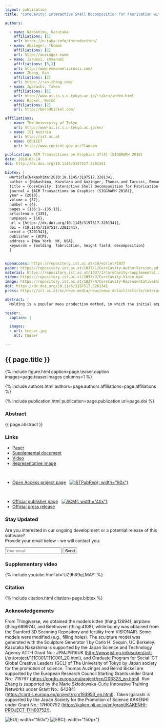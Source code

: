 ```yaml
---
layout: publication
title: "CoreCavity: Interactive Shell Decomposition for Fabrication with Two-Piece Rigid Molds"

authors:

  - name: Nakashima, Kazutaka
    affiliations: [1]
    url: https://n-taka.info/introduction/
  - name: Auzinger, Thomas
    affiliations: [2]
    url: http://auzinger.name
  - name: Iarussi, Emmanuel
    affiliations: [3,2]
    url: http://www.emmanueliarussi.com/
  - name: Zhang, Ran
    affiliations: [2]
    url: https://ran-zhang.com/
  - name: Igarashi, Takeo
    affiliations: [1]
    url: http://www-ui.is.s.u-tokyo.ac.jp/~takeo/index.html
  - name: Bickel, Bernd
    affiliations: [2]
    url: http://berndbickel.com/

affiliations:
  - name: The University of Tokyo
    url: http://www-ui.is.s.u-tokyo.ac.jp/en/
  - name: IST Austria
    url: http://ist.ac.at
  - name: CONICET
    url: http://www.conicet.gov.ar/?lan=en

publication: ACM Transactions on Graphics 37(4) (SIGGRAPH 2018)
date: 2018-05-14
doi: http://dx.doi.org/10.1145/3197517.3201341

bibtex: |
  @article{Nakashima:2018:10.1145/3197517.3201341,
  author = {Nakashima, Kazutaka and Auzinger, Thomas and Iarussi, Emmanuel and Zhang, Ran and Igarashi, Takeo and Bickel, Bernd},
  title = {CoreCavity: Interactive Shell Decomposition for Fabrication with Two-Piece Rigid Molds},
  journal = {ACM Transactions on Graphics (SIGGRAPH 2018)},
  year = {2018},
  volume = {37},
  number = {4},
  pages = {135:1--135:13},
  articleno = {135},
  numpages = {16},
  url = {https://dx.doi.org/10.1145/3197517.3201341},
  doi = {10.1145/3197517.3201341},
  acmid = {3201341},
  publisher = {ACM},
  address = {New York, NY, USA},
  keywords = {molding, fabrication, height field, decomposition}
  }


openaccess: https://repository.ist.ac.at/id/eprint/1037
paper: https://repository.ist.ac.at/1037/1/CoreCavity-AuthorVersion.pdf
material: https://repository.ist.ac.at/1037/2/CoreCavity-Supplemental.zip
video: https://repository.ist.ac.at/1037/3/CoreCavity-Video.mp4
image: https://repository.ist.ac.at/1037/4/CoreCavity-RepresentativeImage.jpg
doi: https://dx.doi.org/10.1145/3197517.3201341
press: https://ist.ac.at/nc/news-media/news/news-detail/article/interactive-software-tool-makes-complex-mold-design-simple/6/

abstract: |
  Molding is a popular mass production method, in which the initial expenses for the mold are offset by the low per-unit production cost. However, the physical fabrication constraints of the molding technique commonly restrict the shape of moldable objects. For a complex shape, a decomposition of the object into moldable parts is a common strategy to address these constraints, with plastic model kits being a popular and illustrative example. However, conducting such a decomposition requires considerable expertise, and it depends on the technical aspects of the fabrication technique, as well as aesthetic considerations. We present an interactive technique to create such decompositions for two-piece molding, in which each part of the object is cast between two rigid mold pieces. Given the surface description of an object, we decompose its thin-shell equivalent into moldable parts by first performing a coarse decomposition and then utilizing an active contour model for the boundaries between individual parts. Formulated as an optimization problem, the movement of the contours is guided by an energy reflecting fabrication constraints to ensure the moldability of each part. Simultaneously the user is provided with editing capabilities to enforce aesthetic guidelines. Our interactive interface provides control of the contour positions by allowing, for example, the alignment of part boundaries with object features. Our technique enables a novel workflow, as it empowers novice users to explore the design space, and it generates fabrication-ready two-piece molds that can be used either for casting or industrial injection molding of free-form objects.

teaser:
  caption: |

  images:
  - url: teaser.jpg
    alt: teaser

---
```


## {{ page.title }}

{% include figure.html caption=page.teaser.caption images=page.teaser.images columns=1 %}

{% include authors.html authors=page.authors affiliations=page.affiliations %}

{% include publication.html publication=page.publication url=page.doi %}

### Abstract

{{ page.abstract }}

### Links

* [Paper]({{page.paper}})
* [Supplemental document]({{page.material}})
* [Video]({{page.video}})
* [Representative image]({{page.image}})
<br>

* [Open Access project page]({{page.openaccess}}) &nbsp; [![ISTPubRep](IST_PubRep_logo.png){: width="80x"}]({{page.openaccess}}) 
<br>

* [Official publisher page]({{page.doi}}) &nbsp; [![ACM](ACM_logo.svg){: width="40x"}]({{page.doi}})
* [Official press release]({{page.press}})

### Stay Updated

Are you interested in our ongoing development or a potential release of this software?
<br>
Provide your email below - we will contact you:
<form method="POST" action="https://formspree.io/thomas.auzinger@ist.ac.at">
  <input name="email" placeholder="Your email" type="email">
  <button type="submit">Send</button>
</form>

### Supplementary video

{% include youtube.html id='UZ9hR9qLMAY' %}

### Citation

{% include citation.html citation=page.bibtex %}

### Acknowledgements

From Thingiverse, we obtained the models kitten (thing:12694), airplane (thing:689974), and Beethoven (thing:4108), while bunny was obtained from the Stanford 3D Scanning Repository and fertility from VISIONAIR.
Some models were modified (e.g., filling holes).
The sculpture model was generated with the Sculpture Generator 1 by Carlo H. Séquin, UC Berkeley.
Kazutaka Nakashima is supported by the Japan Science and Technology Agency ACT-I Grant No.: JPMJPR16UK (<http://www.jst.go.jp/kisoken/act-i/en/project/111C001/111C001_20.html>), and Graduate Program for Social ICT Global Creative Leaders (GCL) of The University of Tokyo by Japan society for the promotion of science.
Thomas Auzinger and Bernd Bickel are supported by the European Research Council Starting Grants under Grant No.: 715767 (<https://cordis.europa.eu/project/rcn/206323_en.html>).
Ran Zhang is supported by the Marie Skłodowska-Curie Innovative Training Networks under Grant No.: 642841 (<https://cordis.europa.eu/project/rcn/193953_en.html>).
Takeo Igarashi is supported by the Japan Society for the Promotion of Science KAKENHI under Grant No.: 17H00752 (<https://kaken.nii.ac.jp/en/grant/KAKENHI-PROJECT-17H00752/>).

![EU](flag_yellow_low.jpg){: width="150x"}
![ERC](LOGO-ERC.jpg){: width="150px"}
